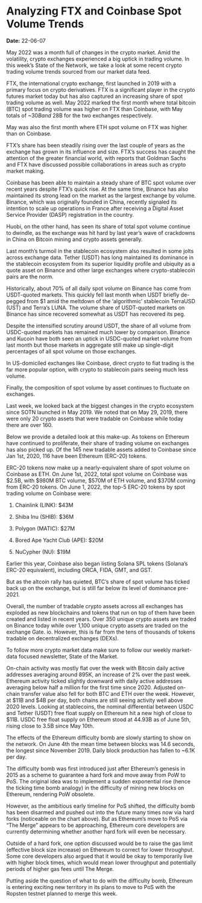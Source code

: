 # Analyzing FTX and Coinbase Spot Volume Trends

**Date:** 22-06-07

May 2022 was a month full of changes in the crypto market. Amid the volatility, crypto exchanges experienced a big uptick in trading volume. In this week’s State of the Network, we take a look at some recent crypto trading volume trends sourced from our market data feed.

FTX, the international crypto exchange, first launched in 2019 with a primary focus on crypto derivatives. FTX is a significant player in the crypto futures market today but has also captured an increasing share of spot trading volume as well. May 2022 marked the first month where total bitcoin (BTC) spot trading volume was higher on FTX than Coinbase, with May totals of ~$30B and ~$28B for the two exchanges respectively.

May was also the first month where ETH spot volume on FTX was higher than on Coinbase.

FTX’s share has been steadily rising over the last couple of years as the exchange has grown in its influence and size. FTX’s success has caught the attention of the greater financial world, with reports that Goldman Sachs and FTX have discussed possible collaborations in areas such as crypto market making.

Coinbase has been able to maintain a steady share of BTC spot volume over recent years despite FTX’s quick rise. At the same time, Binance has also maintained its strong lead on the market as the largest exchange by volume. Binance, which was originally founded in China, recently signaled its intention to scale up operations in France after receiving a Digital Asset Service Provider (DASP) registration in the country.

Huobi, on the other hand, has seen its share of total spot volume continue to dwindle, as the exchange was hit hard by last year’s wave of crackdowns in China on Bitcoin mining and crypto assets generally.

Last month’s turmoil in the stablecoin ecosystem also resulted in some jolts across exchange data. Tether (USDT) has long maintained its dominance in the stablecoin ecosystem from its superior liquidity profile and ubiquity as a quote asset on Binance and other large exchanges where crypto-stablecoin pairs are the norm.

Historically, about 70% of all daily spot volume on Binance has come from USDT-quoted markets. This quickly fell last month when USDT briefly de-pegged from $1 amid the meltdown of the ‘algorithmic’ stablecoin TerraUSD (UST) and Terra’s LUNA. The volume share of USDT-quoted markets on Binance has since recovered somewhat as USDT has recovered its peg.

Despite the intensified scrutiny around USDT, the share of all volume from USDC-quoted markets has remained much lower by comparison. Binance and Kucoin have both seen an uptick in USDC-quoted market volume from last month but those markets in aggregate still make up single-digit percentages of all spot volume on those exchanges.

In US-domiciled exchanges like Coinbase, direct crypto to fiat trading is the far more popular option, with crypto to stablecoin pairs seeing much less volume.

Finally, the composition of spot volume by asset continues to fluctuate on exchanges.

Last week, we looked back at the biggest changes in the crypto ecosystem since SOTN launched in May 2019. We noted that on May 29, 2019, there were only 20 crypto assets that were tradable on Coinbase while today there are over 160.

Below we provide a detailed look at this make-up. As tokens on Ethereum have continued to proliferate, their share of trading volume on exchanges has also picked up. Of the 145 new tradable assets added to Coinbase since Jan 1st, 2020, 116 have been Ethereum (ERC-20) tokens.

ERC-20 tokens now make up a nearly-equivalent share of spot volume on Coinbase as ETH. On June 1st, 2022, total spot volume on Coinbase was $2.5B, with $980M BTC volume, $570M of ETH volume, and $370M coming from ERC-20 tokens. On June 1, 2022, the top-5 ERC-20 tokens by spot trading volume on Coinbase were:

1. Chainlink (LINK): $43M

2. Shiba Inu (SHIB): $36M

3. Polygon (MATIC): $27M

4. Bored Ape Yacht Club (APE): $20M

5. NuCypher (NU): $19M

Earlier this year, Coinbase also began listing Solana SPL tokens (Solana’s ERC-20 equivalent), including ORCA, FIDA, GMT, and GST.

But as the altcoin rally has quieted, BTC’s share of spot volume has ticked back up on the exchange, but is still far below its level of dominance pre-2021.

Overall, the number of tradable crypto assets across all exchanges has exploded as new blockchains and tokens that run on top of them have been created and listed in recent years. Over 350 unique crypto assets are traded on Binance today while over 1,100 unique crypto assets are traded on the exchange Gate. io. However, this is far from the tens of thousands of tokens tradable on decentralized exchanges (DEXs).

To follow more crypto market data make sure to follow our weekly market-data focused newsletter, State of the Market.

On-chain activity was mostly flat over the week with Bitcoin daily active addresses averaging around 895K, an increase of 2% over the past week. Ethereum activity ticked slightly downward with daily active addresses averaging below half a million for the first time since 2020. Adjusted on-chain transfer value also fell for both BTC and ETH over the week. However, at $11B and $4B per day, both chains are still seeing activity well above 2020 levels. Looking at stablecoins, the nominal differential between USDC and Tether (USDT) free float supply on Ethereum hit a new high of close to $11B. USDC free float supply on Ethereum stood at 44.93B as of June 5th, rising close to 3.5B since May 10th.

The effects of the Ethereum difficulty bomb are slowly starting to show on the network. On June 4th the mean time between blocks was 14.6 seconds, the longest since November 2019. Daily block production has fallen to ~6.1K per day.

The difficulty bomb was first introduced just after Ethereum’s genesis in 2015 as a scheme to guarantee a hard fork and move away from PoW to PoS. The original idea was to implement a sudden exponential rise (hence the ticking time bomb analogy) in the difficulty of mining new blocks on Ethereum, rendering PoW obsolete.

However, as the ambitious early timeline for PoS shifted, the difficulty bomb has been disarmed and pushed out into the future many times now via hard forks (noticeable on the chart above). But as Ethereum’s move to PoS via “The Merge” appears to be approaching, Ethereum core developers are currently determining whether another hard fork will even be necessary.

Outside of a hard fork, one option discussed would be to raise the gas limit (effective block size increase) on Ethereum to correct for lower throughput. Some core developers also argued that it would be okay to temporarily live with higher block times, which would mean lower throughput and potentially periods of higher gas fees until The Merge.

Putting aside the question of what to do with the difficulty bomb, Ethereum is entering exciting new territory in its plans to move to PoS with the Ropsten testnet planned to merge this week.